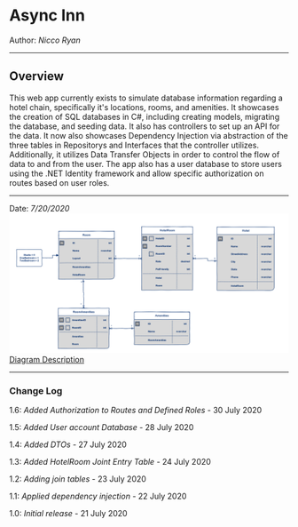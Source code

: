 # Async Inn
Author: *Nicco Ryan*

---
## Overview
This web app currently exists to simulate database information regarding a hotel chain, specifically it's locations, rooms, and amenities. It showcases the creation of SQL databases in C#, including creating models, migrating the database, and seeding data. It also has controllers to set up an API for the data. It now also showcases Dependency Injection via abstraction of the three tables in Repositorys and Interfaces that the controller utilizes. Additionally, it utilizes Data Transfer Objects in order to control the flow of data to and from the user. The app also has a user database to store users using the .NET Identity framework and allow specific authorization on routes based on user roles.



---

Date: *7/20/2020*
![ERD Diagram](Assets/Async-Inn-ERD.png)
[Diagram Description](https://docs.google.com/document/d/1nppbXbjYCOY2yeuyXozYDU2KQVrGXcFB8_k19UAyZWs/edit)

---

### Change Log
1.6: *Added Authorization to Routes and Defined Roles* - 30 July 2020

1.5: *Added User account Database* - 28 July 2020

1.4: *Added DTOs* - 27 July 2020

1.3: *Added HotelRoom Joint Entry Table* - 24 July 2020

1.2: *Adding join tables* - 23 July 2020

1.1: *Applied dependency injection* - 22 July 2020

1.0: *Initial release* - 21 July 2020
